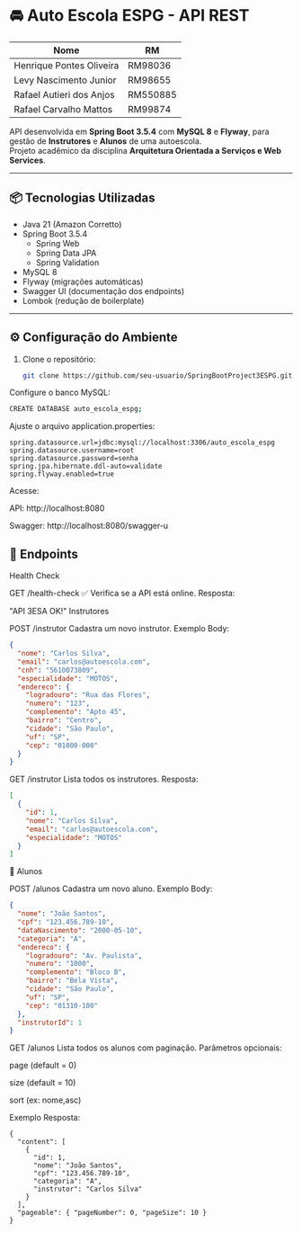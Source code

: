 # 🚘 Auto Escola ESPG - API REST
| Nome | RM |
|------|-----|
| Henrique Pontes Oliveira | RM98036 |
| Levy Nascimento Junior | RM98655 |
| Rafael Autieri dos Anjos | RM550885 |
| Rafael Carvalho Mattos | RM99874 |

API desenvolvida em **Spring Boot 3.5.4** com **MySQL 8** e **Flyway**, para gestão de **Instrutores** e **Alunos** de uma autoescola.  
Projeto acadêmico da disciplina **Arquitetura Orientada a Serviços e Web Services**.

---

## 📦 Tecnologias Utilizadas
- Java 21 (Amazon Corretto)
- Spring Boot 3.5.4
    - Spring Web
    - Spring Data JPA
    - Spring Validation
- MySQL 8
- Flyway (migrações automáticas)
- Swagger UI (documentação dos endpoints)
- Lombok (redução de boilerplate)

---

## ⚙️ Configuração do Ambiente

1. Clone o repositório:
   ```bash
   git clone https://github.com/seu-usuario/SpringBootProject3ESPG.git

Configure o banco MySQL:
```bash
CREATE DATABASE auto_escola_espg;
```
Ajuste o arquivo application.properties:
```
spring.datasource.url=jdbc:mysql://localhost:3306/auto_escola_espg
spring.datasource.username=root
spring.datasource.password=senha
spring.jpa.hibernate.ddl-auto=validate
spring.flyway.enabled=true
```
Acesse:

API: http://localhost:8080

Swagger: http://localhost:8080/swagger-u

## 📑 Endpoints
Health Check

GET /health-check
✅ Verifica se a API está online.
Resposta:

"API 3ESA OK!"
Instrutores

POST /instrutor
Cadastra um novo instrutor.
Exemplo Body:
```json
{
  "nome": "Carlos Silva",
  "email": "carlos@autoescola.com",
  "cnh": "5610073809",
  "especialidade": "MOTOS",
  "endereco": {
    "logradouro": "Rua das Flores",
    "numero": "123",
    "complemento": "Apto 45",
    "bairro": "Centro",
    "cidade": "São Paulo",
    "uf": "SP",
    "cep": "01000-000"
  }
}
```


GET /instrutor
Lista todos os instrutores.
Resposta:
```json
[
  {
    "id": 1,
    "nome": "Carlos Silva",
    "email": "carlos@autoescola.com",
    "especialidade": "MOTOS"
  }
]
```

🔹 Alunos

POST /alunos
Cadastra um novo aluno.
Exemplo Body:
```json
{
  "nome": "João Santos",
  "cpf": "123.456.789-10",
  "dataNascimento": "2000-05-10",
  "categoria": "A",
  "endereco": {
    "logradouro": "Av. Paulista",
    "numero": "1000",
    "complemento": "Bloco B",
    "bairro": "Bela Vista",
    "cidade": "São Paulo",
    "uf": "SP",
    "cep": "01310-100"
  },
  "instrutorId": 1
}
```

GET /alunos
Lista todos os alunos com paginação.
Parâmetros opcionais:

page (default = 0)

size (default = 10)

sort (ex: nome,asc)

Exemplo Resposta:
```
{
  "content": [
    {
      "id": 1,
      "nome": "João Santos",
      "cpf": "123.456.789-10",
      "categoria": "A",
      "instrutor": "Carlos Silva"
    }
  ],
  "pageable": { "pageNumber": 0, "pageSize": 10 }
}
```